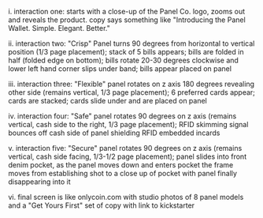 i. interaction one: starts with a close-up of the Panel Co. logo, zooms out and reveals the product. copy says something like "Introducing the Panel Wallet. Simple. Elegant. Better."

ii. interaction two: "Crisp" Panel turns 90 degrees from horizontal to vertical position (1/3 page placement); stack of 5 bills appears; bills are folded in half (folded edge on bottom); bills rotate 20-30 degrees clockwise and lower left hand corner slips under band; bills appear placed on panel

iii. interaction three: "Flexible" panel rotates on z axis 180 degrees revealing other side (remains vertical, 1/3 page placement); 6 preferred cards appear; cards are stacked; cards slide under and are placed on panel

iv. interaction four: "Safe" panel rotates 90 degrees on z axis (remains vertical, cash side to the right, 1/3 page placement); RFID skimming signal bounces off cash side of panel shielding RFID embedded incards

v. interaction five: "Secure" panel rotates 90 degrees on z axis (remains vertical, cash side facing, 1/3-1/2 page placement); panel slides into front denim pocket, as the panel moves down and enters pocket the frame moves from establishing shot to a close up of pocket with panel finally disappearing into it

vi. final screen is like onlycoin.com with studio photos of 8 panel models and a "Get Yours First" set of copy with link to kickstarter

